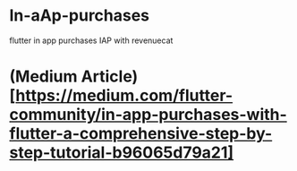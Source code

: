 # In-aAp-purchases
flutter in app purchases IAP with revenuecat

# (Medium Article)[https://medium.com/flutter-community/in-app-purchases-with-flutter-a-comprehensive-step-by-step-tutorial-b96065d79a21]
